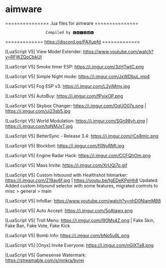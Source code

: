 # aimware
=============== .lua files for aimware ===============

                      Compiled by 🅴🅽🅸🅶🅼🅰

============= https://discord.gg/FAXupfd =============

[LuaScript V5] View Model Extender: https://www.youtube.com/watch?v=RFWZQoCbkUI

[LuaScript V5] Smoke timer ESP: https://i.imgur.com/3zHTwtC.png

[LuaScript V5] Simple Night mode: https://i.imgur.com/JxWDbuL.mp4

[LuaScript V5] Fog ESP v3: https://i.imgur.com/L2yiMmy.jpg

[LuaScript V5] AutoBuy: https://i.imgur.com/fPvixOP.png

[LuaScript V5] Skybox Changer: https://i.imgur.com/OqUO07s.png | https://i.imgur.com/ui23sb5.jpg

[LuaScript V5] World Modulation: https://i.imgur.com/SGn98yh.png | https://i.imgur.com/tqNMJvT.jpg

[LuaScript V5] BetterSync - Release 3.4: https://i.imgur.com/rCo8mlc.png

[LuaScript V5] Blockbot: https://i.imgur.com/f0NyRMt.jpg

[LuaScript V5] Engine Radar Hack: https://i.imgur.com/CCFQhOm.png

[LuaScript V5] Mass Invite: https://i.imgur.com/XrUQi7o.gif

[LuaScript V5] Custom hitsound with Healthshot hitmarker: https://i.imgur.com/Z19av6f.jpg | https://youtu.be/tgEDeKPeHh8
Updated: Added custom hitsound selector with some features, migrated controls to misc > general > main

[LuaScript V5] InfoBar: https://www.youtube.com/watch?v=nhD0NiamMB8

[LuaScript V5] Auto Accept: https://i.imgur.com/5oAtawx.png

[LuaScript V5] Troll Menu: https://i.imgur.com/l90Ms4Z.png | Fake Skin, Fake Ban, Fake Vote, Fake Kick

[LuaScript V5] Bomb Info: https://i.imgur.com/bNp5u9L.png

[LuaScript V5] [Onyx] Invite Everyone: https://i.imgur.com/nGiXTa8.png

[LuaScript V5] Gamesense Watermark: https://streamable.com/s/mnkra/bvrej
